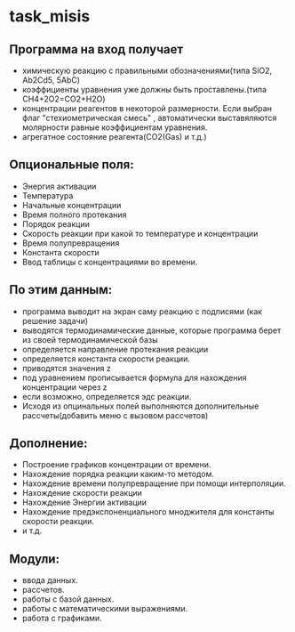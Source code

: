 # task_misis
 ## Программа на вход получает
 - химическую реакцию с правильными обозначениями(типа SiO2, Ab2Cd5, 5AbC)
 - коэффициенты уравнения уже должны быть проставлены.(типа CH4+2O2=CO2+H2O)
 - концентрации реагентов в некоторой размерности. Если выбран флаг "стехиометрическая смесь" , автоматически выставяляются молярности равные коэффициентам уравнения.
 - агрегатное состояние реагента(CO2(Gas) и т.д.)
 ## Опциональные поля:
 - Энергия активации
 - Температура
 - Начальные концентрации
 - Время полного протекания
 - Порядок реакции
 - Скорость реакции при какой то температуре и концентрации
 - Время полупревращения
 - Константа скорости
 - Ввод таблицы с концентрациями во времени.
 ## По этим данным:
 - программа выводит на экран саму реакцию с подписями (как решение задачи)
 - выводятся термодинамические данные, которые программа берет из своей термодинамической базы
 - определяется направление протекания реакции
 - определяется константа скорости реакции.
 - приводятся значения z
 - под уравнением прописывается формула для нахождения концентрации через z
 -  если возможно, определяется эдс реакции.
 - Исходя из опцинальных полей выполняются дополнительные рассчеты(добавить меню с вызовом рассчетов)
## Дополнение:
- Построение графиков концентрации от времени.
- Нахождение порядка реакции каким-то методом.
- Нахождение времени полупревращение при помощи интерполяции.
- Нахождение скорости реакции
- Нахождение Энергии активации
- Нахождение предэкспоненциального мноджителя для константы скорости реакции.
- и т.д.
## Модули:
- ввода данных.
- рассчетов.
- работы с базой данных.
- работы с математическими выражениями.
- работа с графиками.
